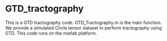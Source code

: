 # GTD_tractography
This is a GTD tractography code.
GTD_Tractography.m is the main function. We provide a simulated Circle tensor dataset to perform tractography using GTD.
This code runs on the matlab platform.
